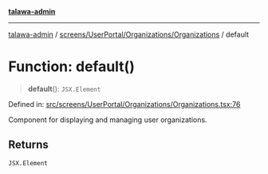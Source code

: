[**talawa-admin**](../../../../../README.md)

***

[talawa-admin](../../../../../README.md) / [screens/UserPortal/Organizations/Organizations](../README.md) / default

# Function: default()

> **default**(): `JSX.Element`

Defined in: [src/screens/UserPortal/Organizations/Organizations.tsx:76](https://github.com/gautam-divyanshu/talawa-admin/blob/9fec1eef6a4674b14f6abe30e3be3844537d8dc2/src/screens/UserPortal/Organizations/Organizations.tsx#L76)

Component for displaying and managing user organizations.

## Returns

`JSX.Element`
